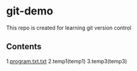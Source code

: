 # git-demo
This repo is created for learning git version control
## Contents

1.[program.txt.txt](program.txt)
2.temp1(temp1)
3.temp3(temp3)

